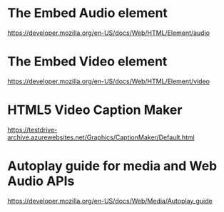 # The Embed Audio element
https://developer.mozilla.org/en-US/docs/Web/HTML/Element/audio

# The Embed Video element
https://developer.mozilla.org/en-US/docs/Web/HTML/Element/video

# HTML5 Video Caption Maker
https://testdrive-archive.azurewebsites.net/Graphics/CaptionMaker/Default.html

# Autoplay guide for media and Web Audio APIs
https://developer.mozilla.org/en-US/docs/Web/Media/Autoplay_guide
